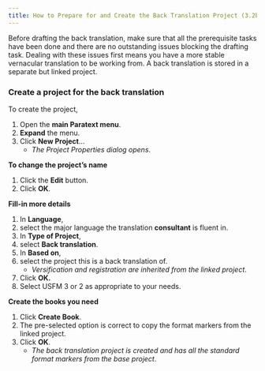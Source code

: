 ```yaml
---
title: How to Prepare for and Create the Back Translation Project (3.2b)
---
```

Before drafting the back translation, make sure that all the prerequisite tasks have been done and there are no outstanding issues blocking the drafting task. Dealing with these issues first means you have a more stable vernacular translation to be working from. A back translation is stored in a separate but linked project.

### Create a project for the back translation

To create the project,

1.  Open the **main Paratext menu**.
1.  **Expand** the menu.
1.  Click **New Project**…  
    -  *The Project Properties dialog opens*.

**To change the project’s name**

1.  Click the **Edit** button.
1.  Click **OK**.

**Fill-in more details** 
1.  In **Language**,
1.  select the major language the translation **consultant** is fluent in.
1.  In **Type of Project**,
1.  select **Back translation**.
1.  In **Based on**,
1.  select the project this is a back translation of.  
    -  *Versification and registration are inherited from the linked project*.
1.  Click **OK.**
1.  Select USFM 3 or 2 as appropriate to your needs.

**Create the books you need**
1.  Click **Create Book**.
1.  The pre-selected option is correct to copy the format markers from the linked project.
1.  Click **OK**.
    -  *The back translation project is created and has all the standard format markers from the base project*.
